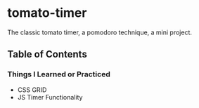 # tomato-timer
The classic tomato timer, a pomodoro technique, a mini project.

## Table of Contents




### Things I Learned or Practiced

- CSS GRID
- JS Timer Functionality 